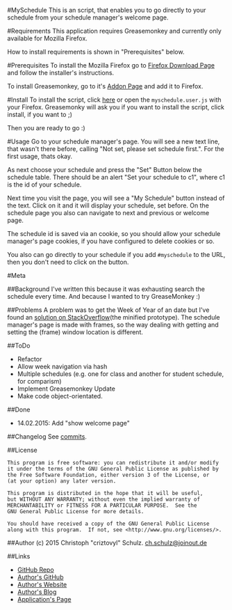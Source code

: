 #MySchedule
This is an script, that enables you to go directly to your schedule from your schedule manager's welcome page.

#Requirements
This application requires Greasemonkey and currently only available for Mozilla Firefox. 

How to install requirements is shown in "Prerequisites" below.

#Prerequisites
To install the Mozilla Firefox go to [Firefox Download Page](https://www.mozilla.org/en-US/firefox/new/) and follow the installer's instructions.

To install Greasemonkey, go to it's [Addon Page](https://addons.mozilla.org/en-US/firefox/addon/greasemonkey/) and add it to Firefox.

#Install
To install the script, click [here](myschedule.user.js) or open the `myschedule.user.js` with your Firefox. Greasemonky will ask you if you want to install the script, click install, if you want to ;)

Then you are ready to go :)

#Usage
Go to your schedule manager's page. You will see a new text line, that wasn't there before, calling "Not set, please set schedule first.". For the first usage, thats okay.

As next choose your schedule and press the "Set" Button below the schedule table. There should be an alert "Set your schedule to c1", where c1 is the id of your schedule.

Next time you visit the page, you will see a "My Schedule" button instead of the text. Click on it and it will display your schedule, set before. On the schedule page you also can navigate to next and previous or welcome page.

The schedule id is saved via an cookie, so you should allow your schedule manager's page cookies, if you have configured to delete cookies or so.

You also can go directly to your schedule if you add `#myschedule` to the URL, then you don't need to click on the button.

#Meta

##Background
I've written this because it was exhausting search the schedule every time. And because I wanted to try GreaseMonkey :)

##Problems
A problem was to get the Week of Year of an date but I've found an [solution on StackOverflow](http://stackoverflow.com/a/6117889)(the minified prototype). The schedule manager's page is made with frames, so the way dealing with getting and setting the (frame) window location is different.

##ToDo
 * Refactor
 * Allow week navigation via hash
 * Multiple schedules (e.g. one for class and another for student schedule, for comparism)
 * Implement Greasemonkey Update
 * Make code object-orientated.

##Done
 * 14.02.2015: Add "show welcome page"

##Changelog
See [commits](https://github.com/criztovyl/myschedule/commits/master).

##License

    This program is free software: you can redistribute it and/or modify
    it under the terms of the GNU General Public License as published by
    the Free Software Foundation, either version 3 of the License, or
    (at your option) any later version.

    This program is distributed in the hope that it will be useful,
    but WITHOUT ANY WARRANTY; without even the implied warranty of
    MERCHANTABILITY or FITNESS FOR A PARTICULAR PURPOSE.  See the
    GNU General Public License for more details.

    You should have received a copy of the GNU General Public License
    along with this program.  If not, see <http://www.gnu.org/licenses/>.

##Author
(c) 2015 Christoph "criztovyl" Schulz. <ch.schulz@joinout.de>

##Links
* [GitHub Repo](https://github.com/criztovyl/myschedule)
* [Author's GitHub](https://github.com/criztovyl)
* [Author's Website](http://joinout.de)
* [Author's Blog](http://criztovyl.joinout.de)
* [Application's Page](https://criztovyl.github.io/myschedule)
